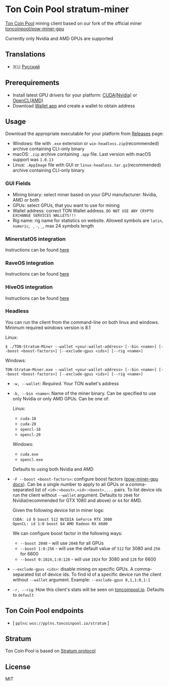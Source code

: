 # Ton Coin Pool stratum-miner

[Ton Coin Pool](https://toncoinpool.io) mining client based on our fork of the official miner
[toncoinpool/pow-miner-gpu](https://github.com/toncoinpool/pow-miner-gpu)

Currently only Nvidia and AMD GPUs are supported

## Translations

-   :ru: [Русский](docs/readme_ru.md)

## Prerequirements

-   Install latest GPU drivers for your platform:
    [CUDA(Nvidia)](https://docs.nvidia.com/cuda/cuda-installation-guide-microsoft-windows/index.html) or
    [OpenCL(AMD)](https://support.amd.com/en-us/download)
-   Download [Wallet app](https://ton.org/wallets) and create a wallet to obtain address

## Usage

Download the appropriate executable for your platform from
[Releases](https://github.com/toncoinpool/stratum-miner/releases) page:

-   Windows: file with `.exe` extension or `win-headless.zip`(recommended) archive containing CLI-only binary
-   macOS: `.zip` archive containing `.app` file. Last version with macOS support was `1.0.13`
-   Linux: `.AppImage` file with GUI or `linux-headless.tar.gz`(recommended) archive containing CLI-only binary

### GUI Fields

-   Mining binary: select miner based on your GPU manufacturer: Nvidia, AMD or both
-   GPUs: select GPUs, that you want to use for mining
-   Wallet address: correct TON Wallet address. `DO NOT USE ANY CRYPTO EXCHANGE SERVICES WALLETS!!!`
-   Rig name: rig name for statistics on website. Allowed symbols are `latin`, `numeric`, ` `, `-`, `_`, max 24 symbols
    length

### MinerstatOS integration

Instructions can be found [here](integrations/minerstat/README.md)

### RaveOS integration

Instructions can be found [here](integrations/raveos/README.md)

### HiveOS integration

Instructions can be found [here](integrations/hiveos/README.md)

### Headless

You can run the client from the command-line on both linux and windows. Minimum required windows version is 8.1

Linux:

```shell
$ ./TON-Stratum-Miner --wallet <your-wallet-address> [--bin <name>] [--boost <boost-factors>] [--exclude-gpus <ids>] [--rig <name>]
```

Windows:

```shell
TON-Stratum-Miner.exe --wallet <your-wallet-address> [--bin <name>] [--boost <boost-factors>] [--exclude-gpus <ids>] [--rig <name>]
```

-   `-w, --wallet`: _Required_. Your TON wallet's address
-   `-b, --bin <name>`: Name of the miner binary. Can be specified to use only Nvidia or only AMD GPUs. Can be one of:

    Linux:

    -   `cuda-18`
    -   `cuda-20`
    -   `opencl-18`
    -   `opencl-20`

    Windows:

    -   `cuda.exe`
    -   `opencl.exe`

    Defaults to using both Nvidia and AMD

-   `-F --boost <boost-factors>`: configure boost factors
    ([pow-miner-gpu docs](https://github.com/tontechio/pow-miner-gpu/blob/main/crypto/util/pow-miner-howto.md)).
    Can be a single number to apply to all GPUs or a comma-separated list of `<id>:<boost>,<id>:<boost>,...` pairs. To
    list device ids run the client without `--wallet` argument. Defaults to `2048` for Nvidia(recommended for GTX 1080
    and above) or `64` for AMD.

    Given the following device list in miner logs:

    ```
    CUDA: id 0 boost 512 NVIDIA GeForce RTX 3080
    OpenCL: id 1:0 boost 64 AMD Radeon RX 6600
    ```

    We can configure boost factor in the following ways:

    -   `--boost 2048` - will use `2048` for all GPUs
    -   `--boost 1:0:256` - will use the default value of `512` for 3080 and `256` for 6600
    -   `--boost 0:1024,1:0:128` - will use `1024` for 3080 and `128` for 6600

-   `--exclude-gpus <ids>`: disable mining on specific GPUs. A comma-separated list of device ids. To find id of a
    specific device run the client without `--wallet` argument. Example: `--exclude-gpus 0,1,1:0,1:1`
-   `-r, --rig`: How this client's stats will be seen on [toncoinpool.io](https://toncoinpool.io). Defaults to `default`

## Ton Coin Pool endpoints

-   [ `pplns`: `wss://pplns.toncoinpool.io/stratum` ]

## Stratum

Ton Coin Pool is based on [Stratum protocol](docs/stratum.md)

## License

MIT
